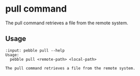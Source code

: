 # pull command

The pull command retrieves a file from the remote system.

## Usage

<!-- START AUTOMATED OUTPUT -->
```{terminal}
:input: pebble pull --help
Usage:
  pebble pull <remote-path> <local-path>

The pull command retrieves a file from the remote system.
```
<!-- END AUTOMATED OUTPUT -->
